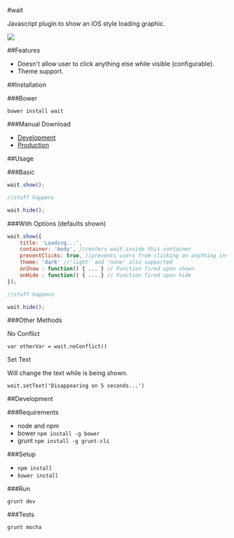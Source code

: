 #wait

Javascript plugin to show an iOS style loading graphic.

![](https://raw.github.com/firstandthird/wait/master/design/dark.png)

##Features

- Doesn't allow user to click anything else while visible (configurable).
- Theme support.

##Installation

###Bower

`bower install wait`

###Manual Download

- [Development]()
- [Production]()

##Usage

###Basic

```javascript
wait.show();

//stuff happens

wait.hide();
```

###With Options (defaults shown)

```javascript
wait.show({
	title: 'Loading...',
	container: 'body', //centers wait inside this container
	preventClicks: true, //prevents users from clicking on anything inside the container,
	theme: 'dark' //'light' and 'none' also supported
	onShow : function() { ... } // Function fired upon shown
	onHide : function() { ... } // Function fired upon hide
});

//stuff happens

wait.hide();
```

###Other Methods

No Conflict

`var otherVar = wait.noConflict()`

Set Text

Will change the text while is being shown.

`wait.setText('Disappearing on 5 seconds...')`

##Development

###Requirements

- node and npm
- bower `npm install -g bower`
- grunt `npm install -g grunt-cli`

###Setup

- `npm install`
- `bower install`

###Run

`grunt dev`

###Tests

`grunt mocha`
